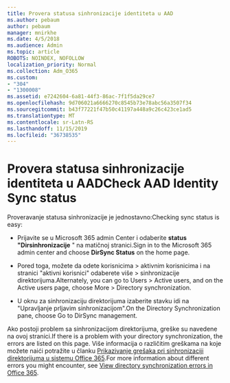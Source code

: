 ```yaml
---
title: Provera statusa sinhronizacije identiteta u AAD
ms.author: pebaum
author: pebaum
manager: mnirkhe
ms.date: 4/5/2018
ms.audience: Admin
ms.topic: article
ROBOTS: NOINDEX, NOFOLLOW
localization_priority: Normal
ms.collection: Adm_O365
ms.custom:
- "304"
- "1300008"
ms.assetid: e7242604-6a81-44f3-86ac-7f1f5da29ce7
ms.openlocfilehash: 9d706021a6666270c8545b73e78abc56a3507f34
ms.sourcegitcommit: b43f77221f47b50c41197a448a9c26c423ce1ad5
ms.translationtype: MT
ms.contentlocale: sr-Latn-RS
ms.lasthandoff: 11/15/2019
ms.locfileid: "36738535"
---
```

# <a name="check-aad-identity-sync-status"></a><span data-ttu-id="0ec09-102">Provera statusa sinhronizacije identiteta u AAD</span><span class="sxs-lookup"><span data-stu-id="0ec09-102">Check AAD Identity Sync status</span></span>

<span data-ttu-id="0ec09-103">Proveravanje statusa sinhronizacije je jednostavno:</span><span class="sxs-lookup"><span data-stu-id="0ec09-103">Checking sync status is easy:</span></span>
  
- <span data-ttu-id="0ec09-104">Prijavite se u Microsoft 365 admin Center i odaberite **status "Dirsinhronizacije** " na matičnoj stranici.</span><span class="sxs-lookup"><span data-stu-id="0ec09-104">Sign in to the Microsoft 365 admin center and choose **DirSync Status** on the home page.</span></span>

- <span data-ttu-id="0ec09-105">Pored toga, možete da odete korisnicima \> aktivnim korisnicima i na stranici "aktivni korisnici" odaberete više \> sinhronizacije direktorijuma.</span><span class="sxs-lookup"><span data-stu-id="0ec09-105">Alternately, you can go to Users \> Active users, and on the Active users page, choose More \> Directory synchronization.</span></span>

- <span data-ttu-id="0ec09-106">U oknu za sinhronizaciju direktorijuma izaberite stavku idi na "Upravljanje prljavim sinhronizacijom".</span><span class="sxs-lookup"><span data-stu-id="0ec09-106">On the Directory Synchronization pane, choose Go to DirSync management.</span></span>

<span data-ttu-id="0ec09-107">Ako postoji problem sa sinhronizacijom direktorijuma, greške su navedene na ovoj stranici.</span><span class="sxs-lookup"><span data-stu-id="0ec09-107">If there is a problem with your directory synchronization, the errors are listed on this page.</span></span> <span data-ttu-id="0ec09-108">Više informacija o različitim greškama na koje možete naići potražite u članku [Prikazivanje grešaka pri sinhronizaciji direktorijuma u sistemu Office 365](https://docs.microsoft.com//office365/enterprise/identify-directory-synchronization-errors).</span><span class="sxs-lookup"><span data-stu-id="0ec09-108">For more information about different errors you might encounter, see [View directory synchronization errors in Office 365](https://docs.microsoft.com//office365/enterprise/identify-directory-synchronization-errors).</span></span>
  